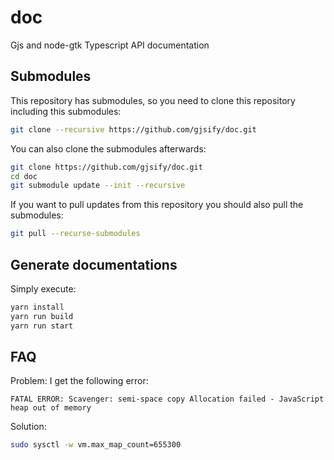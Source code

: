 # doc
Gjs and node-gtk Typescript API documentation

## Submodules

This repository has submodules, so you need to clone this repository including this submodules:

```bash
git clone --recursive https://github.com/gjsify/doc.git
```

You can also clone the submodules afterwards:

```bash
git clone https://github.com/gjsify/doc.git
cd doc
git submodule update --init --recursive
```

If you want to pull updates from this repository you should also pull the submodules:

```bash
git pull --recurse-submodules
```

## Generate documentations

Simply execute:

```bash
yarn install
yarn run build
yarn run start
```

## FAQ

Problem: I get the following error:

```
FATAL ERROR: Scavenger: semi-space copy Allocation failed - JavaScript heap out of memory
```

Solution:

```bash
sudo sysctl -w vm.max_map_count=655300
```